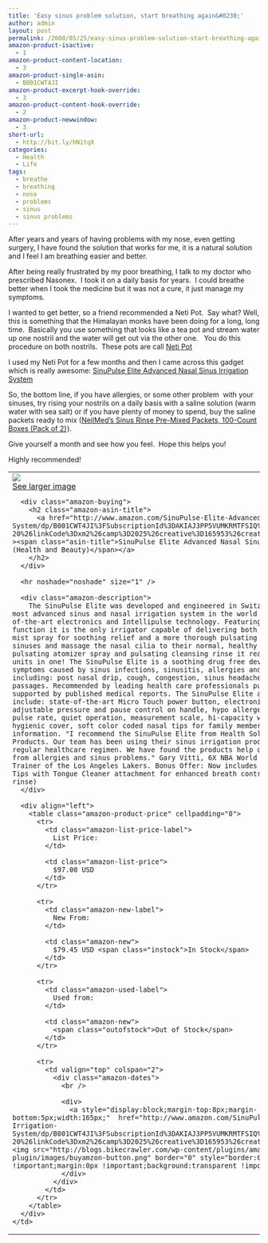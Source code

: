 ```yaml
---
title: 'Easy sinus problem solution, start breathing again&#8230;'
author: admin
layout: post
permalink: /2008/05/25/easy-sinus-problem-solution-start-breathing-again/
amazon-product-isactive:
  - 1
amazon-product-content-location:
  - 3
amazon-product-single-asin:
  - B001CWT4JI
amazon-product-excerpt-hook-override:
  - 3
amazon-product-content-hook-override:
  - 2
amazon-product-newwindow:
  - 3
short-url:
  - http://bit.ly/hN1tqX
categories:
  - Health
  - Life
tags:
  - breathe
  - breathing
  - nose
  - problems
  - sinus
  - sinus problems
---
```

After years and years of having problems with my nose, even getting surgery, I have found the solution that works for me, it is a natural solution and I feel I am breathing easier and better.

After being really frustrated by my poor breathing, I talk to my doctor who prescribed Nasonex.  I took it on a daily basis for years.  I could breathe better when I took the medicine but it was not a cure, it just manage my symptoms.

I wanted to get better, so a friend recommended a Neti Pot.  Say what? Well, this is something that the Himalayan monks have been doing for a long, long time.  Basically you use something that looks like a tea pot and stream water up one nostril and the water will get out via the other one.   You do this procedure on both nostrils.  These pots are call <span style="border-color: initial !important; margin-top: 0px !important; margin-bottom: 0px !important; border-width: medium !important;"><a style="border: none;" href="<a href=&quot;http://www.amazon.com/gp/product/B000TFR6MG?ie=UTF8&tag=islasanallife-20&linkCode=as2&camp=1789&creative=9325&creativeASIN=B000TFR6MG&quot;>SinuCleanse Nasal Wash System</a><img src=">Neti Pot</a></span>

I used my Neti Pot for a few months and then I came across this gadget which is really awesome: [SinuPulse Elite Advanced Nasal Sinus Irrigation System][1]<img style="border: none !important; margin: 0px !important;" src="http://www.assoc-amazon.com/e/ir?t=islasanallife-20&l=as2&o=1&a=B001CWT4JI" border="0" alt="" width="1" height="1" />

So, the bottom line, if you have allergies, or some other problem  with your sinuses, try rising your nostrils on a daily basis with a saline solution (warm water with sea salt) or if you have plenty of money to spend, buy the saline packets ready to mix ([NeilMed&#8217;s Sinus Rinse Pre-Mixed Packets, 100-Count Boxes (Pack of 2)][2]<img src="http://www.assoc-amazon.com/e/ir?t=islasanallife-20&#038;l=as2&#038;o=1&#038;a=B001G7QMYE" width="1" height="1" border="0" alt="" style="border:none !important; margin:0px !important;" />).

Give yourself a month and see how you feel.  Hope this helps you!

Highly recommended!

  
  


<table cellpadding="0" class="amazon-product-table">
  <tr>
    <td valign="top">
      <div class="amazon-image-wrapper">
        <a href="http://www.amazon.com/SinuPulse-Elite-Advanced-Irrigation-System/dp/B001CWT4JI%3FSubscriptionId%3DAKIAJ3PP5VUMKRMTFSIQ%26tag%3Dislasanallife-20%26linkCode%3Dxm2%26camp%3D2025%26creative%3D165953%26creativeASIN%3DB001CWT4JI" ><img src="http://ecx.images-amazon.com/images/I/41b5Lwfj7hL._SL160_.jpg" class="amazon-image amazon-image" /></a><br /> <a rel="appiplightbox-B001CWT4JI" href="http://ecx.images-amazon.com/images/I/41b5Lwfj7hL.jpg"><span class="amazon-tiny">See larger image</span></a>
      </div>
      
      <div class="amazon-buying">
        <h2 class="amazon-asin-title">
          <a href="http://www.amazon.com/SinuPulse-Elite-Advanced-Irrigation-System/dp/B001CWT4JI%3FSubscriptionId%3DAKIAJ3PP5VUMKRMTFSIQ%26tag%3Dislasanallife-20%26linkCode%3Dxm2%26camp%3D2025%26creative%3D165953%26creativeASIN%3DB001CWT4JI" ><span class="asin-title">SinuPulse Elite Advanced Nasal Sinus Irrigation System (Health and Beauty)</span></a>
        </h2>
      </div>
      
      <hr noshade="noshade" size="1" />
      
      <div class="amazon-description">
        The SinuPulse Elite was developed and engineered in Switzerland to be the best, most advanced sinus and nasal irrigation system in the world complete with state-of-the-art electronics and Intellipulse technology. Featuring a patented SinuMist function it is the only irrigator capable of delivering both a gentle pulsating mist spray for soothing relief and a more thorough pulsating rinse to cleanse the sinuses and massage the nasal cilia to their normal, healthy state. With the pulsating atomizer spray and pulsating cleansing rinse it really is like having two units in one! The SinuPulse Elite is a soothing drug free device to relieve symptoms caused by sinus infections, sinusitis, allergies and the common cold including: post nasal drip, cough, congestion, sinus headaches, and irritated nasal passages. Recommended by leading health care professionals pulsating irrigation is supported by published medical reports. The SinuPulse Elite advanced features include: state-of-the-art Micro Touch power button, electronic LED display, fully adjustable pressure and pause control on handle, hypo allergenic design, calibrated pulse rate, quiet operation, measurement scale, hi-capacity water tank with hygienic cover, soft color coded nasal tips for family members, and sinus treatment information. "I recommend the SinuPulse Elite from Health Solutions Medical Products. Our team has been using their sinus irrigation products as part of our regular healthcare regimen. We have found the products help our players that suffer from allergies and sinus problems." Gary Vitti, 6X NBA World Champion Head Athletic Trainer of the Los Angeles Lakers. Bonus Offer: Now includes 2 Throat Irrigator Tips with Tongue Cleaner attachment for enhanced breath control (mist spray and rinse)
      </div>
      
      <div align="left">
        <table class="amazon-product-price" cellpadding="0">
          <tr>
            <td class="amazon-list-price-label">
              List Price:
            </td>
            
            <td class="amazon-list-price">
              $97.00 USD
            </td>
          </tr>
          
          <tr>
            <td class="amazon-new-label">
              New From:
            </td>
            
            <td class="amazon-new">
              $79.45 USD <span class="instock">In Stock</span>
            </td>
          </tr>
          
          <tr>
            <td class="amazon-used-label">
              Used from:
            </td>
            
            <td class="amazon-new">
              <span class="outofstock">Out of Stock</span>
            </td>
          </tr>
          
          <tr>
            <td valign="top" colspan="2">
              <div class="amazon-dates">
                <br />
                
                <div>
                  <a style="display:block;margin-top:8px;margin-bottom:5px;width:165px;"  href="http://www.amazon.com/SinuPulse-Elite-Advanced-Irrigation-System/dp/B001CWT4JI%3FSubscriptionId%3DAKIAJ3PP5VUMKRMTFSIQ%26tag%3Dislasanallife-20%26linkCode%3Dxm2%26camp%3D2025%26creative%3D165953%26creativeASIN%3DB001CWT4JI"><img src="http://blogs.bikecrawler.com/wp-content/plugins/amazon-product-in-a-post-plugin/images/buyamzon-button.png" border="0" style="border:0 none !important;margin:0px !important;background:transparent !important;" /></a>
                </div>
              </div>
            </td>
          </tr>
        </table>
      </div>
    </td>
  </tr>
</table>

<div class="appip-multi-divider">
  <!--appip divider-->
</div>

 [1]: http://www.amazon.com/gp/product/B001CWT4JI?ie=UTF8&tag=islasanallife-20&linkCode=as2&camp=1789&creative=9325&creativeASIN=B001CWT4JI
 [2]: http://www.amazon.com/gp/product/B001G7QMYE?ie=UTF8&tag=islasanallife-20&linkCode=as2&camp=1789&creative=9325&creativeASIN=B001G7QMYE